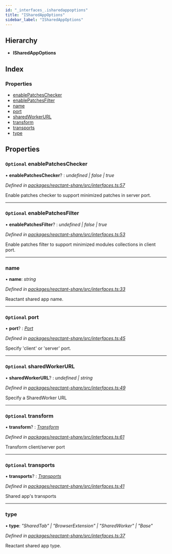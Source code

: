 ```yaml
---
id: "_interfaces_.isharedappoptions"
title: "ISharedAppOptions"
sidebar_label: "ISharedAppOptions"
---
```


## Hierarchy

* **ISharedAppOptions**

## Index

### Properties

* [enablePatchesChecker](_interfaces_.isharedappoptions.md#optional-enablepatcheschecker)
* [enablePatchesFilter](_interfaces_.isharedappoptions.md#optional-enablepatchesfilter)
* [name](_interfaces_.isharedappoptions.md#name)
* [port](_interfaces_.isharedappoptions.md#optional-port)
* [sharedWorkerURL](_interfaces_.isharedappoptions.md#optional-sharedworkerurl)
* [transform](_interfaces_.isharedappoptions.md#optional-transform)
* [transports](_interfaces_.isharedappoptions.md#optional-transports)
* [type](_interfaces_.isharedappoptions.md#type)

## Properties

### `Optional` enablePatchesChecker

• **enablePatchesChecker**? : *undefined | false | true*

*Defined in [packages/reactant-share/src/interfaces.ts:57](https://github.com/unadlib/reactant/blob/5e7c46f4/packages/reactant-share/src/interfaces.ts#L57)*

Enable patches checker to support minimized patches in server port.

___

### `Optional` enablePatchesFilter

• **enablePatchesFilter**? : *undefined | false | true*

*Defined in [packages/reactant-share/src/interfaces.ts:53](https://github.com/unadlib/reactant/blob/5e7c46f4/packages/reactant-share/src/interfaces.ts#L53)*

Enable patches filter to support minimized modules collections in client port.

___

###  name

• **name**: *string*

*Defined in [packages/reactant-share/src/interfaces.ts:33](https://github.com/unadlib/reactant/blob/5e7c46f4/packages/reactant-share/src/interfaces.ts#L33)*

Reactant shared app name.

___

### `Optional` port

• **port**? : *[Port](../modules/_interfaces_.md#port)*

*Defined in [packages/reactant-share/src/interfaces.ts:45](https://github.com/unadlib/reactant/blob/5e7c46f4/packages/reactant-share/src/interfaces.ts#L45)*

Specify 'client' or 'server' port.

___

### `Optional` sharedWorkerURL

• **sharedWorkerURL**? : *undefined | string*

*Defined in [packages/reactant-share/src/interfaces.ts:49](https://github.com/unadlib/reactant/blob/5e7c46f4/packages/reactant-share/src/interfaces.ts#L49)*

Specify a SharedWorker URL

___

### `Optional` transform

• **transform**? : *[Transform](../modules/_interfaces_.md#transform)*

*Defined in [packages/reactant-share/src/interfaces.ts:61](https://github.com/unadlib/reactant/blob/5e7c46f4/packages/reactant-share/src/interfaces.ts#L61)*

Transform client/server port

___

### `Optional` transports

• **transports**? : *[Transports](_interfaces_.transports.md)*

*Defined in [packages/reactant-share/src/interfaces.ts:41](https://github.com/unadlib/reactant/blob/5e7c46f4/packages/reactant-share/src/interfaces.ts#L41)*

Shared app's transports

___

###  type

• **type**: *"SharedTab" | "BrowserExtension" | "SharedWorker" | "Base"*

*Defined in [packages/reactant-share/src/interfaces.ts:37](https://github.com/unadlib/reactant/blob/5e7c46f4/packages/reactant-share/src/interfaces.ts#L37)*

Reactant shared app type.
